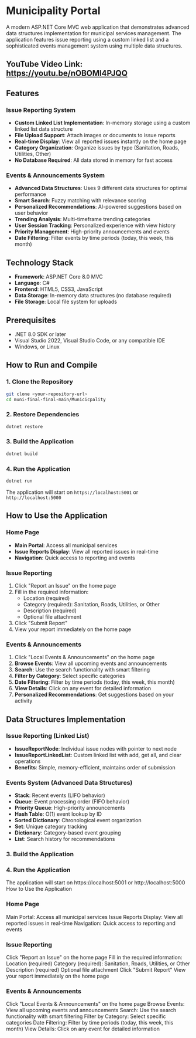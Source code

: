 # Municipality Portal

A modern ASP.NET Core MVC web application that demonstrates advanced data structures implementation for municipal services management. The application features issue reporting using a custom linked list and a sophisticated events management system using multiple data structures.

## YouTube Video Link: https://youtu.be/nOBOMl4PJQQ

## Features

### Issue Reporting System
- **Custom Linked List Implementation**: In-memory storage using a custom linked list data structure
- **File Upload Support**: Attach images or documents to issue reports
- **Real-time Display**: View all reported issues instantly on the home page
- **Category Organization**: Organize issues by type (Sanitation, Roads, Utilities, Other)
- **No Database Required**: All data stored in memory for fast access

### Events & Announcements System
- **Advanced Data Structures**: Uses 9 different data structures for optimal performance
- **Smart Search**: Fuzzy matching with relevance scoring
- **Personalized Recommendations**: AI-powered suggestions based on user behavior
- **Trending Analysis**: Multi-timeframe trending categories
- **User Session Tracking**: Personalized experience with view history
- **Priority Management**: High-priority announcements and events
- **Date Filtering**: Filter events by time periods (today, this week, this month)

## Technology Stack

- **Framework**: ASP.NET Core 8.0 MVC
- **Language**: C#
- **Frontend**: HTML5, CSS3, JavaScript
- **Data Storage**: In-memory data structures (no database required)
- **File Storage**: Local file system for uploads

## Prerequisites

- .NET 8.0 SDK or later
- Visual Studio 2022, Visual Studio Code, or any compatible IDE
- Windows, or Linux

## How to Run and Compile

### 1. Clone the Repository
```bash
git clone <your-repository-url>
cd muni-final-final-main/Municicpality
```

### 2. Restore Dependencies
```bash
dotnet restore
```

### 3. Build the Application
```bash
dotnet build
```

### 4. Run the Application
```bash
dotnet run
```

The application will start on `https://localhost:5001` or `http://localhost:5000`

## How to Use the Application

### Home Page
- **Main Portal**: Access all municipal services
- **Issue Reports Display**: View all reported issues in real-time
- **Navigation**: Quick access to reporting and events

### Issue Reporting
1. Click "Report an Issue" on the home page
2. Fill in the required information:
   - Location (required)
   - Category (required): Sanitation, Roads, Utilities, or Other
   - Description (required)
   - Optional file attachment
3. Click "Submit Report"
4. View your report immediately on the home page

### Events & Announcements
1. Click "Local Events & Announcements" on the home page
2. **Browse Events**: View all upcoming events and announcements
3. **Search**: Use the search functionality with smart filtering
4. **Filter by Category**: Select specific categories
5. **Date Filtering**: Filter by time periods (today, this week, this month)
6. **View Details**: Click on any event for detailed information
7. **Personalized Recommendations**: Get suggestions based on your activity

## Data Structures Implementation

### Issue Reporting (Linked List)
- **IssueReportNode**: Individual issue nodes with pointer to next node
- **IssueReportLinkedList**: Custom linked list with add, get all, and clear operations
- **Benefits**: Simple, memory-efficient, maintains order of submission

### Events System (Advanced Data Structures)
- **Stack**: Recent events (LIFO behavior)
- **Queue**: Event processing order (FIFO behavior)
- **Priority Queue**: High-priority announcements
- **Hash Table**: O(1) event lookup by ID
- **Sorted Dictionary**: Chronological event organization
- **Set**: Unique category tracking
- **Dictionary**: Category-based event grouping
- **List**: Search history for recommendations

### 3. Build the Application
### 4. Run the Application
The application will start on https://localhost:5001 or http://localhost:5000
How to Use the Application

### Home Page
Main Portal: Access all municipal services
Issue Reports Display: View all reported issues in real-time
Navigation: Quick access to reporting and events

### Issue Reporting
Click "Report an Issue" on the home page
Fill in the required information:
Location (required)
Category (required): Sanitation, Roads, Utilities, or Other
Description (required)
Optional file attachment
Click "Submit Report"
View your report immediately on the home page

### Events & Announcements
Click "Local Events & Announcements" on the home page
Browse Events: View all upcoming events and announcements
Search: Use the search functionality with smart filtering
Filter by Category: Select specific categories
Date Filtering: Filter by time periods (today, this week, this month)
View Details: Click on any event for detailed information
